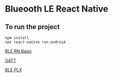 # Blueooth LE React Native

## To run the project

```
npm install
npx react-native run-android
```

[BLE RN Basic ](https://stormotion.io/blog/what-to-consider-when-integrating-ble-in-your-react-native-app/)

[GATT](https://learn.adafruit.com/introduction-to-bluetooth-low-energy/gatt)

[BLE PLX](https://blog.bam.tech/developer-news/make-your-first-iot-react-native-application-with-the-bluetooth-low-energy)
